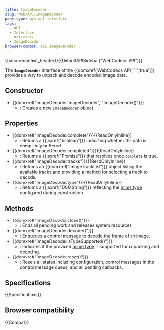 ```yaml
---
title: ImageDecoder
slug: Web/API/ImageDecoder
page-type: web-api-interface
tags:
  - API
  - Interface
  - Reference
  - ImageDecoder
browser-compat: api.ImageDecoder
---
```

{{securecontext_header}}{{DefaultAPISidebar("WebCodecs API")}}

The **`ImageDecoder`** interface of the {{domxref('WebCodecs API','','','true')}} provides a way to unpack and decode encoded image data.

## Constructor

- {{domxref("ImageDecoder.ImageDecoder", "ImageDecoder()")}}
  - : Creates a new `ImageDecoder` object.

## Properties

- {{domxref("ImageDecoder.complete")}}{{ReadOnlyInline}}
  - : Returns a {{jsxref("boolean")}} indicating whether the data is completely buffered.
- {{domxref("ImageDecoder.completed")}}{{ReadOnlyInline}}
  - : Returns a {{jsxref("Promise")}} that resolves once `complete` is true.
- {{domxref("ImageDecoder.tracks")}}{{ReadOnlyInline}}
  - : Returns an {{domxref("ImageTrackList")}} object listing the available tracks and providing a method for selecting a track to decode.
- {{domxref("ImageDecoder.type")}}{{ReadOnlyInline}}
  - : Returns a {{jsxref("DOMString")}} reflecting the [mime type](https://en.wikipedia.org/wiki/Media_type) configured during construction.

## Methods

- {{domxref("ImageDecoder.close()")}}
  - : Ends all pending work and releases system resources.
- {{domxref("ImageDecoder.decode()")}}
  - : Enqueues a control message to decode the frame of an image.
- {{domxref("ImageDecoder.isTypeSupported()")}}
  - : Indicates if the provided [mime type](https://en.wikipedia.org/wiki/Media_type) is supported for unpacking and decoding.
- {{domxref("ImageDecoder.reset()")}}
  - : Resets all states including configuration, control messages in the control message queue, and all pending callbacks.

## Specifications

{{Specifications}}

## Browser compatibility

{{Compat}}

